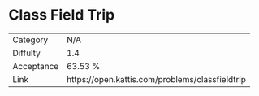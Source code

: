 # Class Field Trip

<table>
    <tr>
        <td>Category</td>
        <td>N/A</td>
    </tr>
    <tr>
        <td>Diffulty</td>
        <td>1.4</td>
    </tr>
    <tr>
        <td>Acceptance</td>
        <td>63.53 %</td>
    </tr>
    <tr>
        <td>Link</td>
        <td>https://open.kattis.com/problems/classfieldtrip</td>
    </tr>
</table>